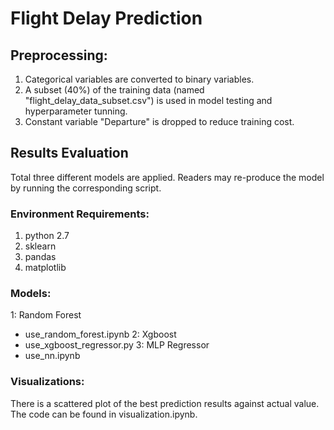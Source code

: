 # Flight Delay Prediction

## Preprocessing:
1. Categorical variables are converted to binary variables.
2. A subset (40%) of the training data (named "flight_delay_data_subset.csv") is used in model testing and hyperparameter tunning.
3. Constant variable "Departure" is dropped to reduce training cost.

## Results Evaluation
Total three different models are applied.
Readers may re-produce the model by running the corresponding script.

### Environment Requirements:
1. python 2.7
2. sklearn
3. pandas
4. matplotlib

### Models:
1: Random Forest
 - use_random_forest.ipynb
2: Xgboost
 - use_xgboost_regressor.py
3: MLP Regressor
 - use_nn.ipynb

 ### Visualizations:
 There is a scattered plot of the best prediction results against actual value.
 The code can be found in visualization.ipynb.